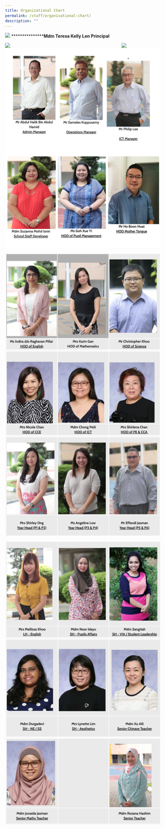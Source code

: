 ```yaml
---
title: Organizational Chart
permalink: /staff/organisational-chart/
description: ""
---
```

<img src="https://file.go.gov.sg/67u60i.JPG"         style="width:50%"> *****************Mdm Teresa Kelly Len Principal** 

 <img src="https://file.go.gov.sg/rirg95.JPG"         style="width:25%" align = "left">
  <img src="https://file.go.gov.sg/u4i7eo.JPG"         
 style="width:25%" align = "right">
 
 
 
 
 
![](/images/managers.png)
![](/images/HOD.png)

![](/images/HODs.png)
![](/images/HODs%202.png)
![](/images/Year%20heads.png)

![](/images/LH%20SH.png)
![](/images/SH%202.png)
![](/images/Senior%20staff.png)